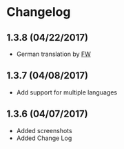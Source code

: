 # Changelog

## 1.3.8 (04/22/2017)
* German translation by [FW](https://github.com/tweakimp)

## 1.3.7 (04/08/2017)
* Add support for multiple languages

## 1.3.6 (04/07/2017)
* Added screenshots
* Added Change Log
